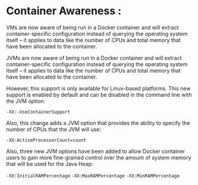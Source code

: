 # Container Awareness : 

VMs are now aware of being run in a Docker container and will extract container-specific configuration instead of querying the operating system itself – it applies to data like the number of CPUs and total memory that have been allocated to the container.

JVMs are now aware of being run in a Docker container and will extract container-specific configuration instead of querying the operating system itself – it applies to data like the number of CPUs and total memory that have been allocated to the container.

However, this support is only available for Linux-based platforms. This new support is enabled by default and can be disabled in the command line with the JVM option:

`-XX:-UseContainerSupport`

Also, this change adds a JVM option that provides the ability to specify the number of CPUs that the JVM will use:

`-XX:ActiveProcessorCount=count`

Also, three new JVM options have been added to allow Docker container users to gain more fine-grained control over the amount of system memory that will be used for the Java Heap:

`-XX:InitialRAMPercentage`
`-XX:MaxRAMPercentage`
`-XX:MinRAMPercentage`
